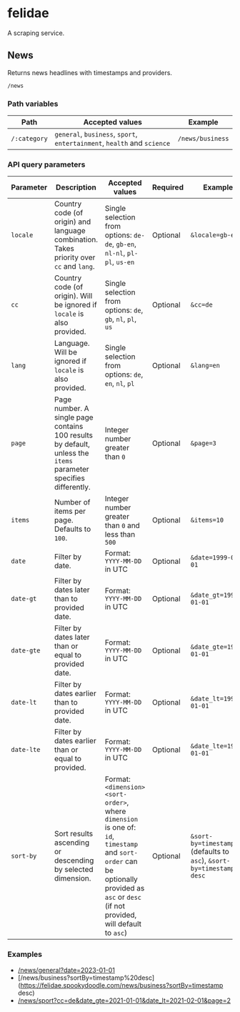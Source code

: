 # felidae

A scraping service.

## News

Returns news headlines with timestamps and providers.

`/news`

### Path variables

| Path | Accepted values | Example |
| --- | --- | --- |
|`/:category` | `general`, `business`, `sport`, `entertainment`, `health` and `science` | `/news/business` |

### API query parameters

| Parameter | Description | Accepted values | Required | Example |
| --- | --- | --- | --- | --- | 
| `locale` | Country code (of origin) and language combination. Takes priority over `cc` and `lang`. | Single selection from options: `de-de`, `gb-en`, `nl-nl`, `pl-pl`, `us-en` | Optional | `&locale=gb-en` |
| `cc` | Country code (of origin). Will be ignored if `locale` is also provided. | Single selection from options: `de`, `gb`, `nl`, `pl`, `us` | Optional | `&cc=de` |
| `lang` | Language. Will be ignored if `locale` is also provided. | Single selection from options:  `de`, `en`, `nl`, `pl` | Optional | `&lang=en` |
| `page` | Page number. A single page contains 100 results by default, unless the `items` parameter specifies differently. | Integer number greater than `0` | Optional | `&page=3` |
| `items` | Number of items per page. Defaults to `100`. | Integer number greater than `0` and less than `500` | Optional | `&items=10` |
| `date` | Filter by date. | Format: `YYYY-MM-DD` in UTC | Optional | `&date=1999-01-01` |
| `date-gt` | Filter by dates later than to provided date. | Format: `YYYY-MM-DD` in UTC | Optional | `&date_gt=1999-01-01` |
| `date-gte` | Filter by dates later than or equal to provided date. | Format: `YYYY-MM-DD` in UTC | Optional | `&date_gte=1999-01-01` |
| `date-lt` | Filter by dates earlier than to provided date. | Format: `YYYY-MM-DD` in UTC | Optional | `&date_lt=1999-01-01` |
| `date-lte` | Filter by dates earlier than or equal to provided. | Format: `YYYY-MM-DD` in UTC | Optional | `&date_lte=1999-01-01` |
| `sort-by` | Sort results ascending or descending by selected dimension. | Format: `<dimension> <sort-order>`, where `dimension` is one of: `id`, `timestamp` and `sort-order` can be optionally provided as `asc` or `desc` (if not provided, will default to `asc`) | Optional | `&sort-by=timestamp` (defaults to `asc`), `&sort-by=timestamp desc` |

### Examples

- [/news/general?date=2023-01-01](https://felidae.spookydoodle.com/news/general?date=2023-01-01)
- [/news/business?sortBy=timestamp%20desc](https://felidae.spookydoodle.com/news/business?sortBy=timestamp desc)
- [/news/sport?cc=de&date_gte=2021-01-01&date_lt=2021-02-01&page=2](https://felidae.spookydoodle.com/news/sport?cc=de&date_gte=2021-01-01&date_lt=2021-02-01&page=2&items=50)
